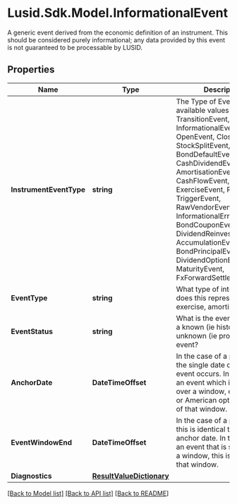 # Lusid.Sdk.Model.InformationalEvent
A generic event derived from the economic definition of an instrument. This should be considered purely  informational; any data provided by this event is not guaranteed to be processable by LUSID.

## Properties

Name | Type | Description | Notes
------------ | ------------- | ------------- | -------------
**InstrumentEventType** | **string** | The Type of Event. The available values are: TransitionEvent, InformationalEvent, OpenEvent, CloseEvent, StockSplitEvent, BondDefaultEvent, CashDividendEvent, AmortisationEvent, CashFlowEvent, ExerciseEvent, ResetEvent, TriggerEvent, RawVendorEvent, InformationalErrorEvent, BondCouponEvent, DividendReinvestmentEvent, AccumulationEvent, BondPrincipalEvent, DividendOptionEvent, MaturityEvent, FxForwardSettlementEvent | 
**EventType** | **string** | What type of internal event does this represent; reset, exercise, amortisation etc. | [readonly] 
**EventStatus** | **string** | What is the event status, is it a known (ie historic) or unknown (ie projected) event? | 
**AnchorDate** | **DateTimeOffset** | In the case of a point event, the single date on which the event occurs. In the case of an event which is  spread over a window, e.g. a barrier or American option, the start of that window. | 
**EventWindowEnd** | **DateTimeOffset** | In the case of a point event this is identical to the anchor date. In the case of an event that is spread over a window,  this is the end of that window. | [optional] [readonly] 
**Diagnostics** | [**ResultValueDictionary**](ResultValueDictionary.md) |  | [optional] 

[[Back to Model list]](../README.md#documentation-for-models) [[Back to API list]](../README.md#documentation-for-api-endpoints) [[Back to README]](../README.md)


